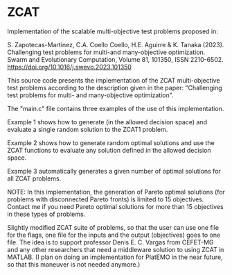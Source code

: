 # ZCAT
Implementation of the scalable multi-objective test problems proposed in:

S. Zapotecas-Martínez, C.A. Coello Coello, H.E. Aguirre & K. Tanaka (2023). Challenging test problems for multi-and many-objective optimization. Swarm and Evolutionary Computation, Volume 81, 101350, ISSN 2210-6502. https://doi.org/10.1016/j.swevo.2023.101350

This source code presents the implementation of the ZCAT multi-objective test 
problems according to the description given in the paper:
"Challenging test problems for multi- and many-objective optimization".

The "main.c" file contains three examples of the use of this implementation.

Example 1 shows how to generate (in the allowed decision space) and evaluate 
a single random solution to the ZCAT1 problem.

Example 2 shows how to generate random optimal solutions and use the ZCAT 
functions to evaluate any solution defined in the allowed decision space.

Example 3 automatically generates a given number of optimal solutions for all
ZCAT problems.

NOTE: In this implementation, the generation of Pareto optimal solutions 
(for problems with disconnected Pareto fronts) is limited to 15 objectives. 
Contact me if you need Pareto optimal solutions for more than 15 objectives 
in these types of problems.

Slightly modified ZCAT suite of problems, so that the user can use one file for the flags, one file for the inputs and the output (objectives) goes to one file. The idea is to support professor Denis E. C. Vargas from CEFET-MG and any other researchers that need a middleware solution to using ZCAT in MATLAB. (I plan on doing an implementation for PlatEMO in the near future, so that this maneuver is not needed anymore.) 
